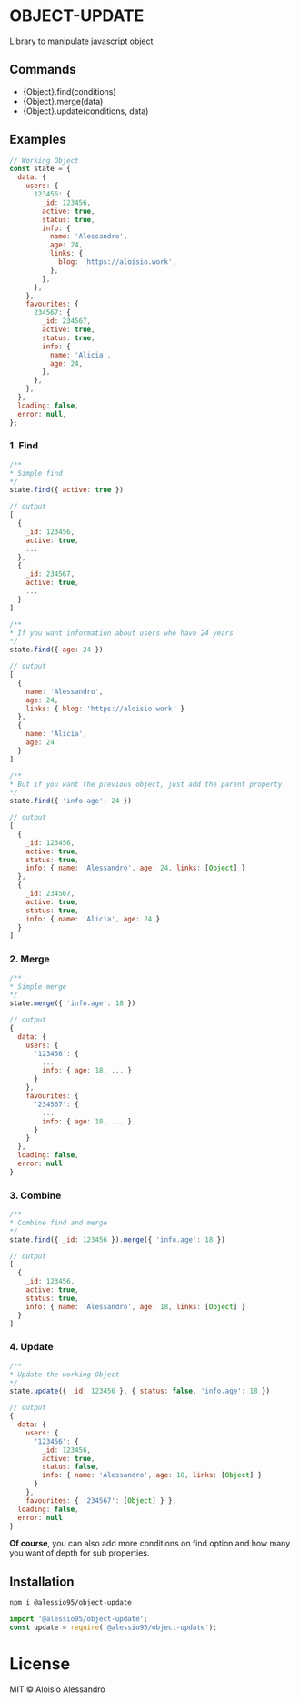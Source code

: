 # OBJECT-UPDATE

Library to manipulate javascript object

## Commands
- {Object}.find(conditions)
- {Object}.merge(data)
- {Object}.update(conditions, data)

## Examples
```js
// Working Object
const state = {
  data: {
    users: {
      123456: {
        _id: 123456,
        active: true,
        status: true,
        info: {
          name: 'Alessandro',
          age: 24,
          links: {
            blog: 'https://aloisio.work',
          },
        },
      },
    },
    favourites: {
      234567: {
        _id: 234567,
        active: true,
        status: true,
        info: {
          name: 'Alicia',
          age: 24,
        },
      },
    },
  },
  loading: false,
  error: null,
};
```
### 1. Find
```js
/**
* Simple find
*/
state.find({ active: true })

// output
[
  {
    _id: 123456,
    active: true,
    ...
  },
  {
    _id: 234567,
    active: true,
    ...
  }
]

/**
* If you want information about users who have 24 years
*/
state.find({ age: 24 })

// output
[
  {
    name: 'Alessandro',
    age: 24,
    links: { blog: 'https://aloisio.work' }
  },
  {
    name: 'Alicia',
    age: 24
  }
]

/**
* But if you want the previous object, just add the parent property
*/
state.find({ 'info.age': 24 })

// output
[
  {
    _id: 123456,
    active: true,
    status: true,
    info: { name: 'Alessandro', age: 24, links: [Object] }
  },
  {
    _id: 234567,
    active: true,
    status: true,
    info: { name: 'Alicia', age: 24 }
  }
]
```

### 2. Merge
```js
/**
* Simple merge
*/
state.merge({ 'info.age': 18 })

// output
{
  data: { 
    users: {
      '123456': {
        ...
        info: { age: 18, ... }
      }
    }, 
    favourites: {
      '234567': {
        ...
        info: { age: 18, ... }
      }
    } 
  },
  loading: false,
  error: null
}
```

### 3. Combine
```js
/**
* Combine find and merge
*/
state.find({ _id: 123456 }).merge({ 'info.age': 18 })

// output
[
  {
    _id: 123456,
    active: true,
    status: true,
    info: { name: 'Alessandro', age: 18, links: [Object] }
  }
]
```

### 4. Update
```js
/**
* Update the working Object
*/
state.update({ _id: 123456 }, { status: false, 'info.age': 18 })

// output
{
  data: { 
    users: {
      '123456': {
        _id: 123456,
        active: true,
        status: false,
        info: { name: 'Alessandro', age: 18, links: [Object] }
      }
    }, 
    favourites: { '234567': [Object] } },
  loading: false,
  error: null
}
```

**Of course**, you can also add more conditions on find option and how many you want of depth for sub properties.

## Installation

```sh
npm i @alessio95/object-update
```

```js
import '@alessio95/object-update';
const update = require('@alessio95/object-update');
```

# License

MIT © Aloisio Alessandro
